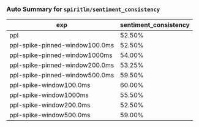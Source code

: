 ### Auto Summary for `spiritlm/sentiment_consistency`

<!-- AUTO-GEN: SPLIT TABLE -->
| exp | sentiment_consistency |
| --- | --- |
| ppl | 52.50% |
| ppl-spike-pinned-window100.0ms | 52.50% |
| ppl-spike-pinned-window1000ms | 54.00% |
| ppl-spike-pinned-window200.0ms | 53.25% |
| ppl-spike-pinned-window500.0ms | 59.50% |
| ppl-spike-window100.0ms | 60.00% |
| ppl-spike-window1000ms | 55.50% |
| ppl-spike-window200.0ms | 52.50% |
| ppl-spike-window500.0ms | 59.00% |
<!-- AUTO-GEN: SPLIT TABLE -->
